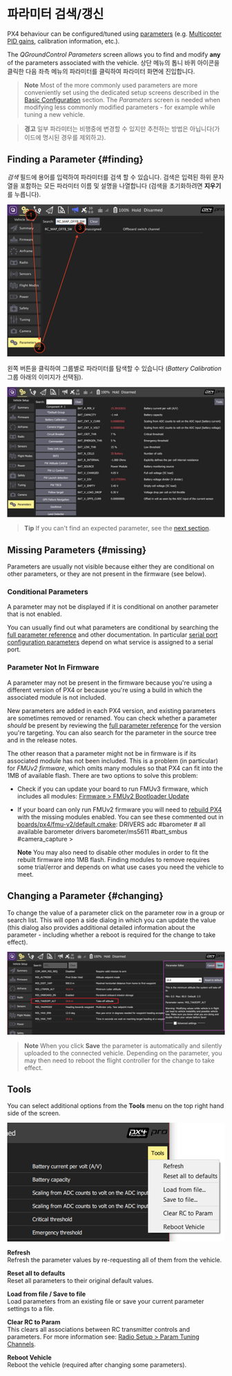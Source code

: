 # 파라미터 검색/갱신

PX4 behaviour can be configured/tuned using [parameters](../advanced_config/parameter_reference.md) (e.g. [Multicopter PID gains](../config_mc/pid_tuning_guide_multicopter.md), calibration information, etc.).

The *QGroundControl Parameters* screen allows you to find and modify **any** of the parameters associated with the vehicle. 상단 메뉴의 톱니 바퀴 아이콘을 클릭한 다음 좌측 메뉴의 파라미터를 클릭하여 파라미터 화면에 진입합니다.

> **Note** Most of the more commonly used parameters are more conveniently set using the dedicated setup screens described in the [Basic Configuration](../config/README.md) section. The *Parameters* screen is needed when modifying less commonly modified parameters - for example while tuning a new vehicle.

<span></span>

> **경고** 일부 파라미터는 비행중에 변경할 수 있지만 추천하는 방법은 아닙니다(가이드에 명시된 경우를 제외하고).

## Finding a Parameter {#finding}

*검색* 필드에 용어를 입력하여 파라미터를 검색 할 수 있습니다. 검색은 입력된 하위 문자열을 포함하는 모든 파라미터 이름 및 설명을 나열합니다 (검색을 초기화하려면 **지우기**를 누릅니다).

![파라미터 검색](../../images/qgc/setup/parameters_search.jpg)

왼쪽 버튼을 클릭하여 그룹별로 파라미터를 탐색할 수 있습니다 (*Battery Calibration* 그룹 아래의 이미지가 선택됨).

![파라미터 화면](../../images/qgc/setup/parameters_px4.jpg)

> **Tip** If you can't find an expected parameter, see the [next section](#missing).

## Missing Parameters {#missing}

Parameters are usually not visible because either they are conditional on other parameters, or they are not present in the firmware (see below).

### Conditional Parameters

A parameter may not be displayed if it is conditional on another parameter that is not enabled.

You can usually find out what parameters are conditional by searching the [full parameter reference](../advanced_config/parameter_reference.md) and other documentation. In particular [serial port configuration parameters](../peripherals/serial_configuration.md) depend on what service is assigned to a serial port.

### Parameter Not In Firmware

A parameter may not be present in the firmware because you're using a different version of PX4 or because you're using a build in which the associated module is not included.

New parameters are added in each PX4 version, and existing parameters are sometimes removed or renamed. You can check whether a parameter *should* be present by reviewing the [full parameter reference](../advanced_config/parameter_reference.md) for the version you're targeting. You can also search for the parameter in the source tree and in the release notes.

The other reason that a parameter might not be in firmware is if its associated module has not been included. This is a problem (in particular) for *FMUv2 firmware*, which omits many modules so that PX4 can fit into the 1MB of available flash. There are two options to solve this problem:

- Check if you can update your board to run FMUv3 firmware, which includes all modules: [Firmware > FMUv2 Bootloader Update](../config/firmware.md#bootloader)
- If your board can only run FMUv2 firmware you will need to [rebuild PX4](https://dev.px4.io/master/en/setup/building_px4.html) with the missing modules enabled. You can see these commented out in [boards/px4/fmu-v2/default.cmake](https://github.com/PX4/Firmware/blob/master/boards/px4/fmu-v2/default.cmake): 
        DRIVERS
            adc
            #barometer # all available barometer drivers
            barometer/ms5611
            #batt_smbus
            #camera_capture > 
    
    **Note** You may also need to disable other modules in order to fit the rebuilt firmware into 1MB flash. Finding modules to remove requires some trial/error and depends on what use cases you need the vehicle to meet.

## Changing a Parameter {#changing}

To change the value of a parameter click on the parameter row in a group or search list. This will open a side dialog in which you can update the value (this dialog also provides additional detailed information about the parameter - including whether a reboot is required for the change to take effect).

![Changing a parameter value](../../images/qgc/setup/parameters_changing.png)

> **Note** When you click **Save** the parameter is automatically and silently uploaded to the connected vehicle. Depending on the parameter, you may then need to reboot the flight controller for the change to take effect.

## Tools

You can select additional options from the **Tools** menu on the top right hand side of the screen.

![Tools menu](../../images/qgc/setup/parameters_tools_menu.png)

**Refresh** <br />Refresh the parameter values by re-requesting all of them from the vehicle.

**Reset all to defaults** <br />Reset all parameters to their original default values.

**Load from file / Save to file** <br />Load parameters from an existing file or save your current parameter settings to a file.

**Clear RC to Param** <br />This clears all associations between RC transmitter controls and parameters. For more information see: [Radio Setup > Param Tuning Channels](../config/radio.md#param-tuning-channels).

**Reboot Vehicle** <br />Reboot the vehicle (required after changing some parameters).